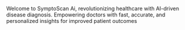 Welcome to SymptoScan Ai, revolutionizing healthcare with AI-driven disease diagnosis. Empowering doctors with fast, accurate, and personalized insights for improved patient outcomes
